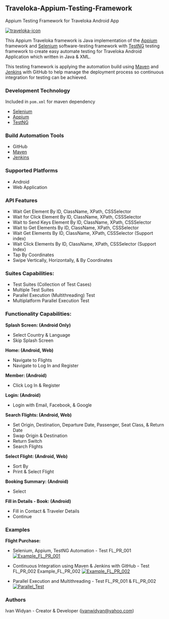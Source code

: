 ## Traveloka-Appium-Testing-Framework
Appium Testing Framework for Traveloka Android App

[![traveloka-icon](https://user-images.githubusercontent.com/12959761/44567746-109a0200-a79e-11e8-8e57-8bed67ac3087.png)](https://www.traveloka.com/en/)

This Appium Traveloka framework is Java implementation of the [Appium](https://github.com/appium/appium) 
framework and [Selenium](https://github.com/SeleniumHQ/selenium) software-testing framework with [TestNG](https://github.com/cbeust/testng) 
testing framework to create easy automate testing for Traveloka Android Application which written in Java & XML.

This testing framework is applying the automation build using [Maven](https://maven.apache.org/) and [Jenkins](https://jenkins.io/) 
with GitHub to help manage the deployment process so continuous integration for testing can be achieved.

### Development Technology
Included in `pom.xml` for maven dependency
* [Selenium](https://github.com/SeleniumHQ/selenium)
* [Appium](https://github.com/appium/appium)
* [TestNG](https://github.com/cbeust/testng)

### Build Automation Tools
* GitHub
* [Maven](https://maven.apache.org/)
* [Jenkins](https://jenkins.io/)

### Supported Platforms
* Android
* Web Application

### API Features
* Wait Get Element By ID, ClassName, XPath, CSSSelector
* Wait for Click Element By ID, ClassName, XPath, CSSSelector
* Wait to Send Keys Element By ID, ClassName, XPath, CSSSelector
* Wait to Get Elements By ID, ClassName, XPath, CSSSelector
* Wait Get Elements By ID, ClassName, XPath, CSSSelector (Support index)
* Wait Click Elements By ID, ClassName, XPath, CSSSelector (Support Index)
* Tap By Coordinates
* Swipe Vertically, Horizontally, & By Coordinates

### Suites Capabilities:
* Test Suites (Collection of Test Cases)
* Multiple Test Suites
* Parallel Execution (Multithreading) Test
* Multiplatform Parallel Execution Test

### Functionality Capabilities:
**Splash Screen: (Android Only)**
* Select Country & Language
* Skip Splash Screen

**Home: (Android, Web)**
* Navigate to Flights
* Navigate to Log In and Register

**Member: (Android)**
* Click Log In & Register

**Login: (Android)**
* Login with Email, Facebook, & Google

**Search Flights: (Android, Web)**
* Set Origin, Destination, Departure Date, Passenger, Seat Class, & Return Date
* Swap Origin & Destination
* Return Switch
* Search Flights

**Select Flight: (Android, Web)**
* Sort By
* Print & Select Flight

**Booking Summary: (Android)**
* Select

**Fill in Details - Book: (Android)**
* Fill in Contact & Traveler Details
* Continue

### Examples
**Flight Purchase:**
* Selenium, Appium, TestNG Automation - Test FL_PR_001
[![Example_FL_PR_001](https://user-images.githubusercontent.com/12959761/44569569-0cbdae00-a7a5-11e8-9369-e6dde61e0fac.png)](https://youtu.be/vVNFc6-9pRs)

* Continuous Integration using Maven & Jenkins with GitHub - Test FL_PR_002 Example_FL_PR_002
[![Example_FL_PR_002](https://user-images.githubusercontent.com/12959761/44630067-5b746f00-a982-11e8-8fde-02aa9cd91a85.png)](https://youtu.be/6Zx3cgFN-74)

* Parallel Execution and Multithreading - Test FL_PR_001 & FL_PR_002
[![Parallel_Test](https://user-images.githubusercontent.com/12959761/44637859-e33b9700-a9dd-11e8-8505-c3403d626536.png)](https://youtu.be/fSANbFw6QFY)

### Authors
Ivan Widyan - Creator & Developer (ivanwidyan@yahoo.com)